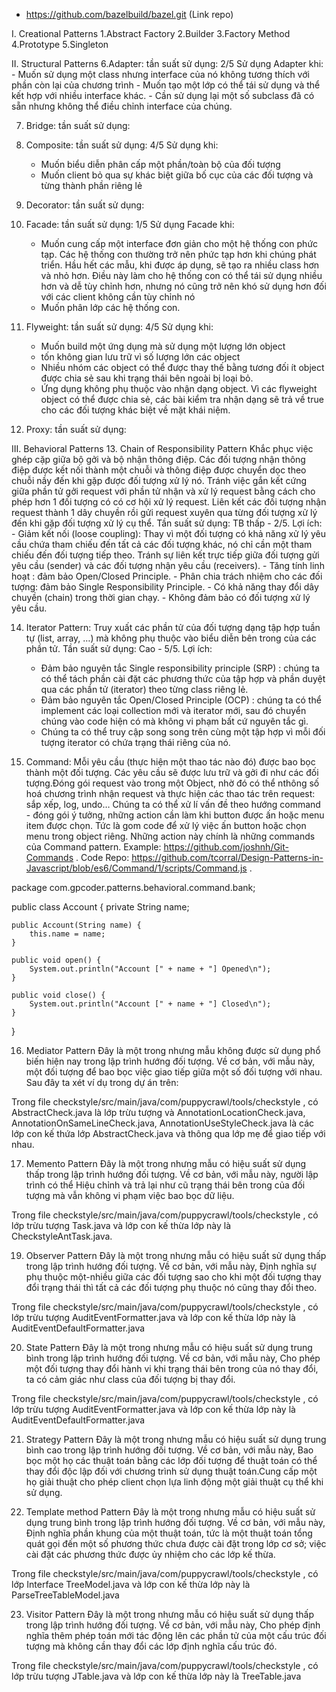  - https://github.com/bazelbuild/bazel.git (Link repo)

I. Creational Patterns
1.Abstract Factory
2.Builder
3.Factory Method
4.Prototype
5.Singleton

II. Structural Patterns
6.Adapter: tần suất sử dụng: 2/5
   Sử dụng Adapter khi:
      - Muốn sử dụng một class nhưng interface của nó không tương thích với phần còn lại của chương trình
      - Muốn tạo một lớp có thể tái sử dụng và thể kết hợp với nhiều interface khác.
      - Cần sử dụng lại một số subclass đã có sẵn nhưng không thể điều chỉnh interface của chúng.
      
7. Bridge: tần suất sử dụng: 

8. Composite: tần suất sử dụng: 4/5
   Sử dụng khi:
      - Muốn biểu diễn phân cấp một phần/toàn bộ của đối tượng
      - Muốn client bỏ qua sự khác biệt giữa bố cục của các đối tượng và từng thành phần riêng lẻ
      
9. Decorator: tần suất sử dụng: 

10. Facade: tần suất sử dụng: 1/5
   Sử dụng Facade khi:
      - Muốn cung cấp một interface đơn giản cho một hệ thống con phức tạp. Các hệ thống con thường trở nên phức tạp hơn khi chúng phát triển. Hầu hết các mẫu, khi được áp           dụng, sẽ tạo ra nhiều class hơn và nhỏ hơn. Điều này làm cho hệ thống con có thể tái sử dụng nhiều hơn và dễ tùy chỉnh hơn, nhưng nó cũng trở nên khó sử dụng hơn đối với         các client không cần tùy chỉnh nó
      - Muốn phân lớp các hệ thống con.
      
11. Flyweight: tần suất sử dụng: 4/5
   Sử dụng khi:
      - Muốn build một ứng dụng mà sử dụng một lượng lớn object
      - tốn không gian lưu trữ vì số lượng lớn các object
      - Nhiều nhóm các object có thể được thay thế bằng tương đối ít object được chia sẻ sau khi trạng thái bên ngoài bị loại bỏ.
      - Ứng dụng không phụ thuộc vào nhận dạng object. Vì các flyweight object có thể được chia sẻ, các bài kiểm tra nhận dạng sẽ trả về true cho các đối tượng khác biệt về mặt         khái niệm.
      
12. Proxy: tần suất sử dụng: 

III. Behavioral Patterns
13. Chain of Responsibility Pattern
   Khắc phục việc ghép cặp giữa bộ gởi và bộ nhận thông điệp. Các đối tượng nhận thông điệp được kết nối thành một chuỗi và thông điệp được chuyển dọc theo chuỗi nầy đến khi gặp được đối tượng xử lý nó. Tránh việc gắn kết cứng giữa phần tử gởi request với phần tử nhận và xử lý request bằng cách cho phép hơn 1 đối tượng có có cơ hội xử lý request. Liên kết các đối tượng nhận request thành 1 dây chuyền rồi gửi request xuyên qua từng đối tượng xử lý đến khi gặp đối tượng xử lý cụ thể. Tần suất sử dụng: TB thấp - 2/5.
Lợi ích: 
    - Giảm kết nối (loose coupling): Thay vì một đối tượng có khả năng xử lý yêu cầu chứa tham chiếu đến tất cả các đối tượng khác, nó chỉ cần một tham chiếu đến đối tượng tiếp theo. Tránh sự liên kết trực tiếp giữa đối tượng gửi yêu cầu (sender) và các đối tượng nhận yêu cầu (receivers).
    - Tăng tính linh hoạt : đảm bảo Open/Closed Principle.
    - Phân chia trách nhiệm cho các đối tượng: đảm bảo Single Responsibility Principle.
    - Có khả năng thay đổi dây chuyền (chain) trong thời gian chạy.
    - Không đảm bảo có đối tượng xử lý yêu cầu.
    
14. Iterator Pattern:
   Truy xuất các phần tử của đối tượng dạng tập hợp tuần tự (list, array, …) mà không phụ thuộc vào biểu diễn bên trong của các phần tử. Tần suất sử dụng: Cao - 5/5.
Lợi ích: 
    - Đảm bảo nguyên tắc Single responsibility principle (SRP) : chúng ta có thể tách phần cài đặt các phương thức của tập hợp và phần duyệt qua các phần tử (iterator) theo từng class riêng lẻ.
    - Đảm bảo nguyên tắc Open/Closed Principle (OCP) : chúng ta có thể implement các loại collection mới và iterator mới, sau đó chuyển chúng vào code hiện có mà không vi phạm bất cứ nguyên tắc gì.
    - Chúng ta có thể truy cập song song trên cùng một tập hợp vì mỗi đối tượng iterator có chứa trạng thái riêng của nó.
    
 15. Command:
   Mỗi yêu cầu (thực hiện một thao tác nào đó) được bao bọc thành một đối tượng. Các yêu cầu sẽ được lưu trữ và gởi đi như các đối tượng.Đóng gói request vào trong một Object, nhờ đó có thể nthông số hoá chương trình nhận request và thực hiện các thao tác trên request: sắp xếp, log, undo…
    Chúng ta có thể xử lí vấn đề theo hướng command - đóng gói ý tưởng, những action cần làm khi button được ấn hoặc menu item được chọn. Tức là gom code để xử lý việc ấn button hoặc chọn menu trong object riêng. Những action này chính là những commands của Command pattern.
    Example: https://github.com/joshnh/Git-Commands .
    Code Repo: https://github.com/tcorral/Design-Patterns-in-Javascript/blob/es6/Command/1/scripts/Command.js .

package com.gpcoder.patterns.behavioral.command.bank;
 
public class Account {
    private String name;
 
    public Account(String name) {
        this.name = name;
    }
 
    public void open() {
        System.out.println("Account [" + name + "] Opened\n");
    }
 
    public void close() {
        System.out.println("Account [" + name + "] Closed\n");
    }
}

16. Mediator Pattern
    Đây là một trong nhưng mẫu không được sử dụng phổ biến hiện nay trong lập trình hướng đối tượng. Về cơ bản, với mẫu này, một đối tượng để bao bọc việc giao tiếp giữa một số đối tượng với nhau. Sau đây ta xét ví dụ trong dự án trên:

Trong file checkstyle/src/main/java/com/puppycrawl/tools/checkstyle , có AbstractCheck.java là lớp trừu tượng và AnnotationLocationCheck.java, AnnotationOnSameLineCheck.java, AnnotationUseStyleCheck.java là các lớp con kế thứa lớp AbstractCheck.java và thông qua lớp mẹ để giao tiếp với nhau.

17. Memento Pattern
    Đây là một trong nhưng mẫu có hiệu suất sử dụng thấp trong lập trình hướng đối tượng. Về cơ bản, với mẫu này, người lập trình có thể Hiệu chỉnh và trả lại như cũ trạng thái bên trong của đối tượng mà vẫn không vi phạm việc bao bọc dữ liệu.

Trong file checkstyle/src/main/java/com/puppycrawl/tools/checkstyle , có lớp trừu tượng Task.java và lớp con kế thừa lớp này là CheckstyleAntTask.java.

19. Observer Pattern
    Đây là một trong nhưng mẫu có hiệu suất sử dụng thấp trong lập trình hướng đối tượng. Về cơ bản, với mẫu này, Định nghĩa sự phụ thuộc một-nhiều giữa các đối tượng sao cho khi một đối tượng thay đổi trạng thái thì tất cả các đối tượng phụ thuộc nó cũng thay đổi theo.

Trong file checkstyle/src/main/java/com/puppycrawl/tools/checkstyle , có lớp trừu tượng AuditEventFormatter.java và lớp con kế thừa lớp này là AuditEventDefaultFormatter.java

20. State Pattern
    Đây là một trong nhưng mẫu có hiệu suất sử dụng trung bình trong lập trình hướng đối tượng. Về cơ bản, với mẫu này, Cho phép một đối tượng thay đổi hành vi khi trạng thái bên trong của nó thay đổi, ta có cảm giác như class của đối tượng bị thay đổi.

Trong file checkstyle/src/main/java/com/puppycrawl/tools/checkstyle , có lớp trừu tượng AuditEventFormatter.java và lớp con kế thừa lớp này là AuditEventDefaultFormatter.java

21. Strategy Pattern
    Đây là một trong nhưng mẫu có hiệu suất sử dụng trung bình cao trong lập trình hướng đối tượng. Về cơ bản, với mẫu này, Bao bọc một họ các thuật toán bằng các lớp đối tượng để thuật toán có thể thay đổi độc lập đối với chương trình sử dụng thuật toán.Cung cấp một họ giải thuật cho phép client chọn lựa linh động một giải thuật cụ thể khi sử dụng.
    
22. Template method Pattern
    Đây là một trong nhưng mẫu có hiệu suất sử dụng trung bình trong lập trình hướng đối tượng. Về cơ bản, với mẫu này, Định nghĩa phần khung của một thuật toán, tức là một thuật toán tổng quát gọi đến một số phương thức chưa được cài đặt trong lớp cơ sở; việc cài đặt các phương thức được ủy nhiệm cho các lớp kế thừa.

Trong file checkstyle/src/main/java/com/puppycrawl/tools/checkstyle , có lớp Interface TreeModel.java và lớp con kế thừa lớp này là ParseTreeTableModel.java

23. Visitor Pattern
    Đây là một trong nhưng mẫu có hiệu suất sử dụng thấp trong lập trình hướng đối tượng. Về cơ bản, với mẫu này, Cho phép định nghĩa thêm phép toán mới tác động lên các phần tử của một cấu trúc đối tượng mà không cần thay đổi các lớp định nghĩa cấu trúc đó.

Trong file checkstyle/src/main/java/com/puppycrawl/tools/checkstyle , có lớp trừu tượng JTable.java và lớp con kế thừa lớp này là TreeTable.java



